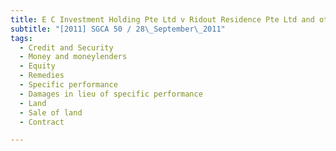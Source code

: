 ```yaml
---
title: E C Investment Holding Pte Ltd v Ridout Residence Pte Ltd and others and another appeal 
subtitle: "[2011] SGCA 50 / 28\_September\_2011"
tags:
  - Credit and Security
  - Money and moneylenders
  - Equity
  - Remedies
  - Specific performance
  - Damages in lieu of specific performance
  - Land
  - Sale of land
  - Contract

---
```


